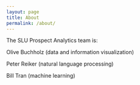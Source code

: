 ```yaml
---
layout: page
title: About
permalink: /about/
---
```


The SLU Prospect Analytics team is:

Olive Buchholz (data and information visualization)

Peter Reiker (natural language processing)

Bill Tran (machine learning)
